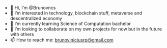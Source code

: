 - 👋 Hi, I’m @Brunovncs
- 👀 I’m interested in technology, blockchain stuff, metaverse and descentralized economy
- 🌱 I’m currently learning Science of Computation bachelor
- 💞️ I’m looking to collaborate on my own projects for now but in the future with others
- 📫 How to reach me: brunoviniciusrp@gmail.com

<!---
Brunovncs/Brunovncs is a ✨ special ✨ repository because its `README.md` (this file) appears on your GitHub profile.
You can click the Preview link to take a look at your changes.
--->
